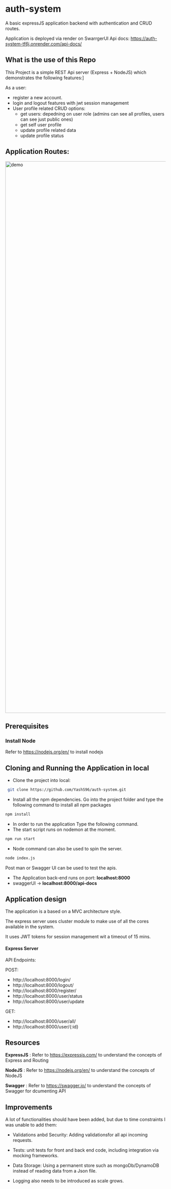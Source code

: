 # auth-system
A basic expressJS application backend with authentication and CRUD routes.

Application is deployed via render on SwarrgerUI Api docs: https://auth-system-tf6j.onrender.com/api-docs/

## What is the use of this Repo

This Project is a simple REST Api server (Express + NodeJS) which demonstrates the following features:]

As a user:

- register a new account.
- login and logout features with jwt session management
- User profile related CRUD options:
    - get users: depedning on user role (admins can see all profiles, users can see just public ones)
    - get self user profile
    - update profile related data
    - update profile status

## Application Routes:

<img width="1726" alt="demo" src="https://github.com/YashS96/auth-system/assets/42023098/16ed37a1-eb1a-4685-a92b-3a9927940acb">

## Prerequisites

### Install Node

Refer to https://nodejs.org/en/ to install nodejs

## Cloning and Running the Application in local

- Clone the project into local:

```bash
 git clone https://github.com/YashS96/auth-system.git
```

- Install all the npm dependencies. Go into the project folder and type the following command to install all npm packages

```bash
npm install
```

- In order to run the application Type the following command.
- The start script runs on nodemon at the moment.

```bash
npm run start
```

- Node command can also be used to spin the server.

```bash
node index.js
```
Post man or Swagger UI can be used to test the apis.

- The Application back-end runs on port: **localhost:8000**
- swaggerUI -> **localhost:8000/api-docs**

## Application design
The application is a based on a MVC architecture style.

The express server uses cluster module to make use of all the cores available in the system.

It uses JWT tokens for session management wit a timeout of 15 mins.

#### Express Server

API Endpoints:

POST:
 - http://localhost:8000/login/
 - http://localhost:8000/logout/
 - http://localhost:8000/register/
 - http://localhost:8000/user/status
 - http://localhost:8000/user/update

GET:
 - http://localhost:8000/user/all/
 - http://localhost:8000/user/{:id} 

## Resources

**ExpressJS** : Refer to https://expressjs.com/ to understand the concepts of Express and Routing

**NodeJS** : Refer to https://nodejs.org/en/ to understand the concepts of NodeJS

**Swagger** : Refer to https://swagger.io/ to understand the concepts of Swagger for dcumenting API

## Improvements

A lot of functionalities should have been added, but due to time constraints I was unable to add them:

- Validations anbd Security: Adding validationsfor all api incoming requests.
   
- Tests: unit tests for front and back end code, including integration via mocking frameworks.

- Data Storage: Using a permanent store such as mongoDb/DynamoDB instead of reading data from a Json file.
  
- Logging also needs to be introduced as scale grows.

